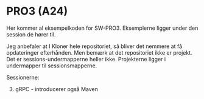 # PRO3 (A24)

Her kommer al eksempelkoden for SW-PRO3. Eksemplerne ligger under den session de hører til.

Jeg anbefaler at I Kloner hele repositoriet, så bliver det nemmere at få opdateringer efterhånden. Men bemærk at det repositoriet ikke er projekt. Det er sessions-undermapperne heller ikke. Projekterne ligger i undermapper til sessionsmapperne.

Sessionerne:

3. gRPC - introducerer også Maven
